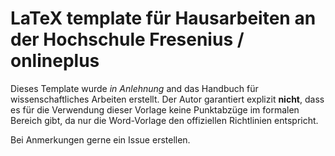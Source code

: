 # LaTeX template für Hausarbeiten an der Hochschule Fresenius / onlineplus

Dieses Template wurde *in Anlehnung* and das Handbuch für wissenschaftliches
Arbeiten erstellt. Der Autor garantiert explizit **nicht**, dass es für die
Verwendung dieser Vorlage keine Punktabzüge im formalen Bereich gibt, da
nur die Word-Vorlage den offiziellen Richtlinien entspricht.

Bei Anmerkungen gerne ein Issue erstellen.

